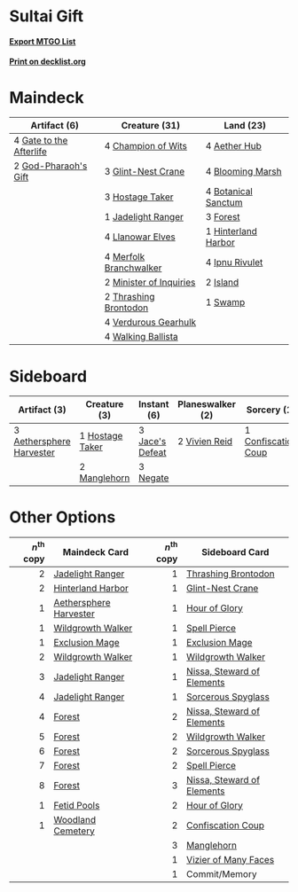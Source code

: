 # Sultai Gift

#### [Export MTGO List](../collection/Sultai%20Gift/Sultai%20Gift.txt)
#### [Print on decklist.org](http://decklist.org/?deckmain=4%09Aether%20Hub%0A4%09Blooming%20Marsh%0A4%09Botanical%20Sanctum%0A4%09Champion%20of%20Wits%0A3%09Forest%0A4%09Gate%20to%20the%20Afterlife%0A3%09Glint-Nest%20Crane%0A2%09God-Pharaoh's%20Gift%0A1%09Hinterland%20Harbor%0A3%09Hostage%20Taker%0A4%09Ipnu%20Rivulet%0A2%09Island%0A1%09Jadelight%20Ranger%0A4%09Llanowar%20Elves%0A4%09Merfolk%20Branchwalker%0A2%09Minister%20of%20Inquiries%0A1%09Swamp%0A2%09Thrashing%20Brontodon%0A4%09Verdurous%20Gearhulk%0A4%09Walking%20Ballista&deckside=3%09Aethersphere%20Harvester%0A1%09Confiscation%20Coup%0A1%09Hostage%20Taker%0A3%09Jace's%20Defeat%0A2%09Manglehorn%0A3%09Negate%0A2%09Vivien%20Reid)
# Maindeck

|                                           Artifact (6)                                           |                                          Creature (31)                                           |                                          Land (23)                                           |
|--------------------------------------------------------------------------------------------------|--------------------------------------------------------------------------------------------------|----------------------------------------------------------------------------------------------|
|4 [Gate to the Afterlife](http://gatherer.wizards.com/Pages/Card/Details.aspx?multiverseid=426930)|4 [Champion of Wits](http://gatherer.wizards.com/Pages/Card/Details.aspx?multiverseid=430720)     |4 [Aether Hub](http://gatherer.wizards.com/Pages/Card/Details.aspx?multiverseid=417815)       |
|2 [God-Pharaoh's Gift](http://gatherer.wizards.com/Pages/Card/Details.aspx?multiverseid=430850)   |3 [Glint-Nest Crane](http://gatherer.wizards.com/Pages/Card/Details.aspx?multiverseid=417623)     |4 [Blooming Marsh](http://gatherer.wizards.com/Pages/Card/Details.aspx?multiverseid=417816)   |
|                                                                                                  |3 [Hostage Taker](http://gatherer.wizards.com/Pages/Card/Details.aspx?multiverseid=435379)        |4 [Botanical Sanctum](http://gatherer.wizards.com/Pages/Card/Details.aspx?multiverseid=417817)|
|                                                                                                  |1 [Jadelight Ranger](http://gatherer.wizards.com/Pages/Card/Details.aspx?multiverseid=439793)     |3 [Forest](http://gatherer.wizards.com/Pages/Card/Details.aspx?multiverseid=439605)           |
|                                                                                                  |4 [Llanowar Elves](http://gatherer.wizards.com/Pages/Card/Details.aspx?multiverseid=413717)       |1 [Hinterland Harbor](http://gatherer.wizards.com/Pages/Card/Details.aspx?multiverseid=241988)|
|                                                                                                  |4 [Merfolk Branchwalker](http://gatherer.wizards.com/Pages/Card/Details.aspx?multiverseid=435353) |4 [Ipnu Rivulet](http://gatherer.wizards.com/Pages/Card/Details.aspx?multiverseid=430869)     |
|                                                                                                  |2 [Minister of Inquiries](http://gatherer.wizards.com/Pages/Card/Details.aspx?multiverseid=417630)|2 [Island](http://gatherer.wizards.com/Pages/Card/Details.aspx?multiverseid=439602)           |
|                                                                                                  |2 [Thrashing Brontodon](http://gatherer.wizards.com/Pages/Card/Details.aspx?multiverseid=439805)  |1 [Swamp](http://gatherer.wizards.com/Pages/Card/Details.aspx?multiverseid=439603)            |
|                                                                                                  |4 [Verdurous Gearhulk](http://gatherer.wizards.com/Pages/Card/Details.aspx?multiverseid=420592)   |                                                                                              |
|                                                                                                  |4 [Walking Ballista](http://gatherer.wizards.com/Pages/Card/Details.aspx?multiverseid=423848)     |                                                                                              |


# Sideboard

|                                           Artifact (3)                                            |                                       Creature (3)                                       |                                       Instant (6)                                        |                                    Planeswalker (2)                                    |                                         Sorcery (1)                                          |
|---------------------------------------------------------------------------------------------------|------------------------------------------------------------------------------------------|------------------------------------------------------------------------------------------|----------------------------------------------------------------------------------------|----------------------------------------------------------------------------------------------|
|3 [Aethersphere Harvester](http://gatherer.wizards.com/Pages/Card/Details.aspx?multiverseid=423809)|1 [Hostage Taker](http://gatherer.wizards.com/Pages/Card/Details.aspx?multiverseid=435379)|3 [Jace's Defeat](http://gatherer.wizards.com/Pages/Card/Details.aspx?multiverseid=430727)|2 [Vivien Reid](http://gatherer.wizards.com/Pages/Card/Details.aspx?multiverseid=447344)|1 [Confiscation Coup](http://gatherer.wizards.com/Pages/Card/Details.aspx?multiverseid=417614)|
|                                                                                                   |2 [Manglehorn](http://gatherer.wizards.com/Pages/Card/Details.aspx?multiverseid=426877)   |3 [Negate](http://gatherer.wizards.com/Pages/Card/Details.aspx?multiverseid=447135)       |                                                                                        |                                                                                              |


# Other Options

|*n*<sup>th</sup> copy|                                          Maindeck Card                                          |*n*<sup>th</sup> copy|                                           Sideboard Card                                            |
|--------------------:|-------------------------------------------------------------------------------------------------|--------------------:|-----------------------------------------------------------------------------------------------------|
|                    2|[Jadelight Ranger](http://gatherer.wizards.com/Pages/Card/Details.aspx?multiverseid=439793)      |                    1|[Thrashing Brontodon](http://gatherer.wizards.com/Pages/Card/Details.aspx?multiverseid=439805)       |
|                    2|[Hinterland Harbor](http://gatherer.wizards.com/Pages/Card/Details.aspx?multiverseid=241988)     |                    1|[Glint-Nest Crane](http://gatherer.wizards.com/Pages/Card/Details.aspx?multiverseid=417623)          |
|                    1|[Aethersphere Harvester](http://gatherer.wizards.com/Pages/Card/Details.aspx?multiverseid=423809)|                    1|[Hour of Glory](http://gatherer.wizards.com/Pages/Card/Details.aspx?multiverseid=430754)             |
|                    1|[Wildgrowth Walker](http://gatherer.wizards.com/Pages/Card/Details.aspx?multiverseid=435372)     |                    1|[Spell Pierce](http://gatherer.wizards.com/Pages/Card/Details.aspx?multiverseid=425876)              |
|                    1|[Exclusion Mage](http://gatherer.wizards.com/Pages/Card/Details.aspx?multiverseid=447191)        |                    1|[Exclusion Mage](http://gatherer.wizards.com/Pages/Card/Details.aspx?multiverseid=447191)            |
|                    2|[Wildgrowth Walker](http://gatherer.wizards.com/Pages/Card/Details.aspx?multiverseid=435372)     |                    1|[Wildgrowth Walker](http://gatherer.wizards.com/Pages/Card/Details.aspx?multiverseid=435372)         |
|                    3|[Jadelight Ranger](http://gatherer.wizards.com/Pages/Card/Details.aspx?multiverseid=439793)      |                    1|[Nissa, Steward of Elements](http://gatherer.wizards.com/Pages/Card/Details.aspx?multiverseid=426906)|
|                    4|[Jadelight Ranger](http://gatherer.wizards.com/Pages/Card/Details.aspx?multiverseid=439793)      |                    1|[Sorcerous Spyglass](http://gatherer.wizards.com/Pages/Card/Details.aspx?multiverseid=435407)        |
|                    4|[Forest](http://gatherer.wizards.com/Pages/Card/Details.aspx?multiverseid=439605)                |                    2|[Nissa, Steward of Elements](http://gatherer.wizards.com/Pages/Card/Details.aspx?multiverseid=426906)|
|                    5|[Forest](http://gatherer.wizards.com/Pages/Card/Details.aspx?multiverseid=439605)                |                    2|[Wildgrowth Walker](http://gatherer.wizards.com/Pages/Card/Details.aspx?multiverseid=435372)         |
|                    6|[Forest](http://gatherer.wizards.com/Pages/Card/Details.aspx?multiverseid=439605)                |                    2|[Sorcerous Spyglass](http://gatherer.wizards.com/Pages/Card/Details.aspx?multiverseid=435407)        |
|                    7|[Forest](http://gatherer.wizards.com/Pages/Card/Details.aspx?multiverseid=439605)                |                    2|[Spell Pierce](http://gatherer.wizards.com/Pages/Card/Details.aspx?multiverseid=425876)              |
|                    8|[Forest](http://gatherer.wizards.com/Pages/Card/Details.aspx?multiverseid=439605)                |                    3|[Nissa, Steward of Elements](http://gatherer.wizards.com/Pages/Card/Details.aspx?multiverseid=426906)|
|                    1|[Fetid Pools](http://gatherer.wizards.com/Pages/Card/Details.aspx?multiverseid=426945)           |                    2|[Hour of Glory](http://gatherer.wizards.com/Pages/Card/Details.aspx?multiverseid=430754)             |
|                    1|[Woodland Cemetery](http://gatherer.wizards.com/Pages/Card/Details.aspx?multiverseid=241983)     |                    2|[Confiscation Coup](http://gatherer.wizards.com/Pages/Card/Details.aspx?multiverseid=417614)         |
|                     |                                                                                                 |                    3|[Manglehorn](http://gatherer.wizards.com/Pages/Card/Details.aspx?multiverseid=426877)                |
|                     |                                                                                                 |                    1|[Vizier of Many Faces](http://gatherer.wizards.com/Pages/Card/Details.aspx?multiverseid=426776)      |
|                     |                                                                                                 |                    1|Commit/Memory                                                                                        |


